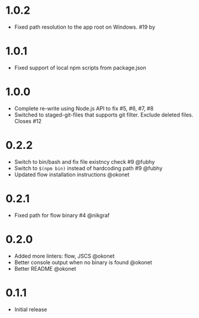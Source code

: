 # 1.0.2

- Fixed path resolution to the app root on Windows. #19 by <OJ Kwon>

# 1.0.1

- Fixed support of local npm scripts from package.json

# 1.0.0

- Complete re-write using Node.js API to fix #5, #6, #7, #8
- Switched to staged-git-files that supports git filter. Exclude deleted files. Closes #12

# 0.2.2

- Switch to bin/bash and fix file existncy check #9 @fubhy
- Switch to `$(npm bin)` instead of hardcoding path #9 @fubhy
- Updated flow installation instructions @okonet

# 0.2.1

- Fixed path for flow binary #4 @nikgraf

# 0.2.0

- Added more linters: flow, JSCS @okonet
- Better console output when no binary is found @okonet
- Better README @okonet

# 0.1.1

- Initial release
